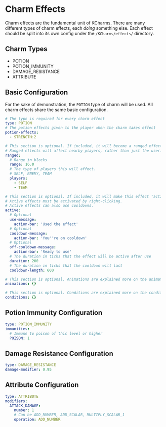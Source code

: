 # Charm Effects
Charm effects are the fundamental unit of KCharms.
There are many different types of charm effects, each _doing_ something else.
Each effect should be split into its own config under the `/KCharms/effects/` directory.

## Charm Types
* POTION
* POTION_IMMUNITY
* DAMAGE_RESISTANCE
* ATTRIBUTE

## Basic Configuration
For the sake of demonstration, the `POTION` type of charm will be used.
All charm effects share the same basic configuration.
```yaml
# The type is required for every charm effect
type: POTION
# The potion effects given to the player when the charm takes effect
potion-effects:
  - STRENGTH:2

# This section is optional. If included, it will become a ranged effect.
# Ranged effects will affect nearby players, rather than just the user.
ranged:
  # Range in blocks
  range: 16.0
  # The type of players this will affect.
  # SELF, ENEMY, TEAM
  players:
    - SELF
    - TEAM

# This section is optional. If included, it will make this effect 'active'.
# Active effects must be activated by right-clicking.
# Active effects can also use cooldowns.
active:
  # Optional
  use-message:
    action-bar: 'Used the effect'
  # Optional
  cooldown-message:
    action-bar: 'You''re on cooldown'
  # Optional
  off-cooldown-message:
    action-bar: 'Ready to use'
  # The duration in ticks that the effect will be active after use
  duration: 200
  # The duration in ticks that the cooldown will last
  cooldown-length: 600

# This section is optional. Animations are explained more on the animations page.
animations: {}

# This section is optional. Conditions are explained more on the conditions page.
conditions: {}
```

## Potion Immunity Configuration
```yaml
type: POTION_IMMUNITY
immunities:
  # Immune to poison of this level or higher
  POISON: 1
```

## Damage Resistance Configuration
```yaml
type: DAMAGE_RESISTANCE
damage-modifier: 0.95
```

## Attribute Configuration
```yaml
type: ATTRIBUTE
modifiers:
  ATTACK_DAMAGE:
    number: 1
    # Can be ADD_NUMBER, ADD_SCALAR, MULTIPLY_SCALAR_1
    operation: ADD_NUMBER
```